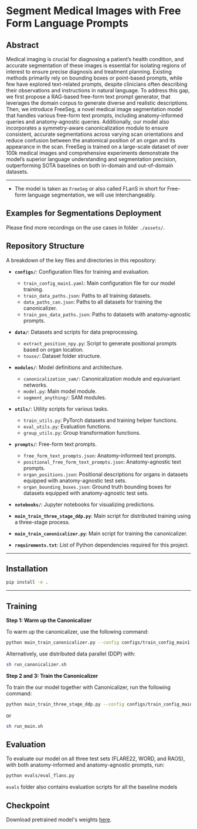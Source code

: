 # Segment Medical Images with Free Form Language Prompts

## **Abstract**
Medical imaging is crucial for diagnosing a patient’s health condition, and accurate segmentation of these images is essential for isolating regions of interest to ensure precise diagnosis and treatment planning. Existing methods primarily rely on bounding boxes or point-based prompts, while few have explored text-related prompts, despite clinicians often describing their observations and instructions in natural language. To address this gap, we first propose a RAG-based free-form text prompt generator, that leverages the domain corpus to generate diverse and realistic descriptions. Then, we introduce FreeSeg, a novel medical image segmentation model that handles various free-form text prompts, including anatomy-informed queries and anatomy-agnostic queries. Additionally, our model also incorporates a symmetry-aware canonicalization module to ensure consistent, accurate segmentations across varying scan orientations and reduce confusion between the anatomical position of an organ and its appearance in the scan. FreeSeg is trained on a large-scale dataset of over 100k medical images and comprehensive experiments demonstrate the model’s superior language understanding and segmentation precision, outperforming SOTA baselines on both in-domain and out-of-domain datasets.

---
* The model is taken as `FreeSeg` or also called FLanS in short for Free-form language segmentation, we will use interchangeably.


## **Examples for Segmentations Deployment**
Please find more recordings on the use cases in folder `./assets/`.

## **Repository Structure**
A breakdown of the key files and directories in this repository:

- **`configs/`**: Configuration files for training and evaluation.
  - `train_config_main1.yaml`: Main configuration file for our model training.
  - `train_data_paths.json`: Paths to all training datasets.
  - `data_paths_can.json`: Paths to all datasets for training the canonicalizer.
  - `train_pos_data_paths.json`: Paths to datasets with anatomy-agnostic prompts.

- **`data/`**: Datasets and scripts for data preprocessing.
  - `extract_position_npy.py`: Script to generate positional prompts based on organ location.
  - `touse/`: Dataset folder structure.

- **`modules/`**: Model definitions and architecture.
  - `canonicalization_sam/`: Canonicalization module and equivariant networks.
  - `model.py`: Main model module.
  - `segment_anything/`: SAM modules.

- **`utils/`**: Utility scripts for various tasks.
  - `train_utils.py`: PyTorch datasets and training helper functions.
  - `eval_utils.py`: Evaluation functions.
  - `group_utils.py`: Group transformation functions.

- **`prompts/`**: Free-form text prompts.
  - `free_form_text_prompts.json`: Anatomy-informed text prompts.
  - `positional_free_form_text_prompts.json`: Anatomy-agnostic text prompts.
  - `organ_positions.json`: Positional descriptions for organs in datasets equipped with anatomy-agnostic test sets.
  - `organ_bounding_boxes.json`: Ground truth bounding boxes for datasets equipped with anatomy-agnostic test sets.

- **`notebooks/`**: Jupyter notebooks for visualizing predictions.

- **`main_train_three_stage_ddp.py`**: Main script for distributed training using a three-stage process.
- **`main_train_canonicalizer.py`**: Main script for training the canonicalizer.
- **`requirements.txt`**: List of Python dependencies required for this project.

---

## **Installation**

```bash
pip install -e .
```

---
    
## **Training**
**Step 1: Warm up the Canonicalizer**

To warm up the canonicalizer, use the following command:
```bash
python main_train_canonicalizer.py --config configs/train_config_main1.yaml
```
Alternatively, use distributed data parallel (DDP) with:
```bash
sh run_canonicalizer.sh
```

**Step 2 and 3: Train the Canonicalizer**

To train the our model together with Canonicalizer, run the following command:
```bash
python main_train_three_stage_ddp.py --config configs/train_config_main.yaml
```
or
```bash
sh run_main.sh
```

## **Evaluation**
To evaluate our model on all three test sets (FLARE22, WORD, and RAOS), with both anatomy-informed and anatomy-agnostic prompts, run:
```bash
python evals/eval_flans.py
```

`evals` folder also contains evaluation scripts for all the baseline models

## **Checkpoint**
Download pretrained model's weights [here](https://drive.google.com/file/d/1mU_QJYkGYOtXCPDX6iCSQjQvOucmZJF9/view?usp=sharing).



